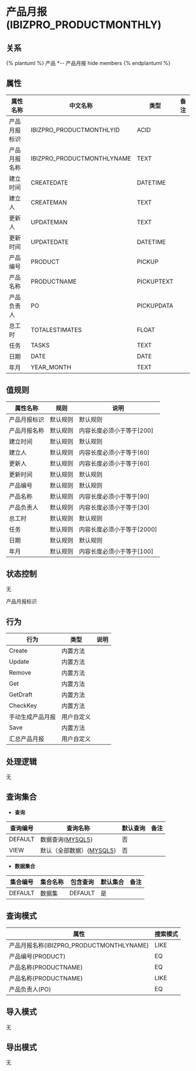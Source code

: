 # 产品月报(IBIZPRO_PRODUCTMONTHLY)

  

## 关系
{% plantuml %}
产品 *-- 产品月报 
hide members
{% endplantuml %}

## 属性

| 属性名称        |    中文名称    | 类型     |  备注  |
| --------   |------------| -----   |  -------- | 
|产品月报标识|IBIZPRO_PRODUCTMONTHLYID|ACID|&nbsp;|
|产品月报名称|IBIZPRO_PRODUCTMONTHLYNAME|TEXT|&nbsp;|
|建立时间|CREATEDATE|DATETIME|&nbsp;|
|建立人|CREATEMAN|TEXT|&nbsp;|
|更新人|UPDATEMAN|TEXT|&nbsp;|
|更新时间|UPDATEDATE|DATETIME|&nbsp;|
|产品编号|PRODUCT|PICKUP|&nbsp;|
|产品名称|PRODUCTNAME|PICKUPTEXT|&nbsp;|
|产品负责人|PO|PICKUPDATA|&nbsp;|
|总工时|TOTALESTIMATES|FLOAT|&nbsp;|
|任务|TASKS|TEXT|&nbsp;|
|日期|DATE|DATE|&nbsp;|
|年月|YEAR_MONTH|TEXT|&nbsp;|

## 值规则
| 属性名称    | 规则    |  说明  |
| --------   |------------| ----- | 
|产品月报标识|默认规则|默认规则|
|产品月报名称|默认规则|内容长度必须小于等于[200]|
|建立时间|默认规则|默认规则|
|建立人|默认规则|内容长度必须小于等于[60]|
|更新人|默认规则|内容长度必须小于等于[60]|
|更新时间|默认规则|默认规则|
|产品编号|默认规则|默认规则|
|产品名称|默认规则|内容长度必须小于等于[90]|
|产品负责人|默认规则|内容长度必须小于等于[30]|
|总工时|默认规则|默认规则|
|任务|默认规则|内容长度必须小于等于[2000]|
|日期|默认规则|默认规则|
|年月|默认规则|内容长度必须小于等于[100]|

## 状态控制

无

产品月报标识


## 行为
| 行为    | 类型    |  说明  |
| --------   |------------| ----- | 
|Create|内置方法|&nbsp;|
|Update|内置方法|&nbsp;|
|Remove|内置方法|&nbsp;|
|Get|内置方法|&nbsp;|
|GetDraft|内置方法|&nbsp;|
|CheckKey|内置方法|&nbsp;|
|手动生成产品月报|用户自定义|&nbsp;|
|Save|内置方法|&nbsp;|
|汇总产品月报|用户自定义|&nbsp;|

## 处理逻辑
无

## 查询集合

* **查询**

| 查询编号 | 查询名称       | 默认查询 |   备注|
| --------  | --------   | --------   | ----- |
|DEFAULT|数据查询([MYSQL5](../../appendix/query_MYSQL5.md#IbizproProductMonthly_Default))|否|&nbsp;|
|VIEW|默认（全部数据）([MYSQL5](../../appendix/query_MYSQL5.md#IbizproProductMonthly_View))|否|&nbsp;|

* **数据集合**

| 集合编号 | 集合名称   |  包含查询  | 默认集合 |   备注|
| --------  | --------   | -------- | --------   | ----- |
|DEFAULT|数据集|DEFAULT|是|&nbsp;|

## 查询模式
| 属性      |    搜索模式     |
| --------   |------------|
|产品月报名称(IBIZPRO_PRODUCTMONTHLYNAME)|LIKE|
|产品编号(PRODUCT)|EQ|
|产品名称(PRODUCTNAME)|EQ|
|产品名称(PRODUCTNAME)|LIKE|
|产品负责人(PO)|EQ|

## 导入模式
无


## 导出模式
无

